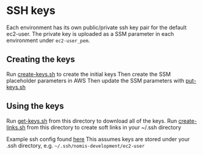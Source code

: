 # SSH keys

Each environment has its own public/private ssh key pair for the default ec2-user.
The private key is uploaded as a SSM parameter in each environment under `ec2-user_pem`.

## Creating the keys

Run [create-keys.sh](create-keys.sh) to create the initial keys
Then create the SSM placeholder parameters in AWS
Then update the SSM parameters with [put-keys.sh](put-keys.sh)

## Using the keys

Run [get-keys.sh](get-keys.sh) from this directory to download all of the keys.
Run [create-links.sh](create-links.sh) from this directory to create soft links in your ~/.ssh directory

Example ssh config found [here](https://github.com/ministryofjustice/dso-useful-stuff/blob/main/.ssh/config)
This assumes keys are stored under your .ssh directory, e.g. `~/.ssh/nomis-development/ec2-user`
